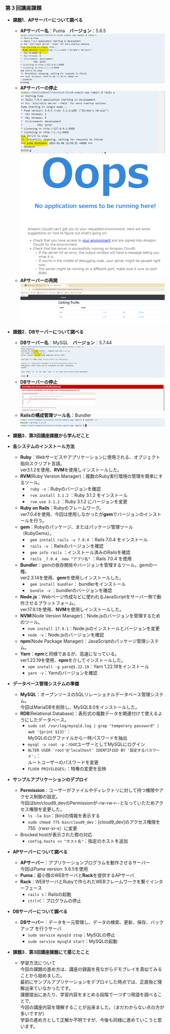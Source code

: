 ### 第３回講座課題

- **課題1．APサーバーについて調べる**
    - **APサーバー名**：Puma　**バージョン**：5.6.5  
        ![APサーバー名](images/第3回講座課題１.png)
    - **APサーバーの停止**  
        ![APサーバーの停止１](images/第3回講座課題２.png)  
        ![APサーバーの停止２](images/第3回講座課題３.png)
    - **APサーバーの再開**  
        ![APサーバーの再開](images/第3回講座課題４.png)
- **課題2．DBサーバーについて調べる**
    - **DBサーバー名**：MySQL　**バージョン**：5.7.44  
        ![DBサーバー名](images/第3回講座課題５.png)
    - **DBサーバーの停止**  
        ![DBサーバーの停止](images/第3回講座課題６.png)
    - **Railsの構成管理ツール名**：Bundler  
        ![Railsの構成管理ツール名](images/第3回講座課題７.png)

- **課題3．第3回講座課題から学んだこと**

- **各システムのインストール方法**
    - **Ruby**：Webサービスやアプリケーションに使用される、オブジェクト指向スクリプト言語。  
     ver3.1.2を使用、**RVM**を使用しインストールした。
    - **RVM**(Ruby Version Manager)：複数のRuby実行環境の管理を簡単にするツール。
        - ` ruby -v`：Rubyのバージョンを確認
        - ` rvm install 3.1.2` ：Ruby 3.1.2 をインストール
        - ` rvm use 3.1.2` ：Ruby 3.1.2 にバージョンを変更
    - **Ruby on Rails**：Rubyのフレームワーク。    
     ver7.0.4を使用、今回は使用しなかったが**gem**でバージョンのインストールを行う。
    - **gem**：Rubyのパッケージ、またはパッケージ管理ツール（RubyGems）。
        - ` gem install rails -v 7.0.4` ：Rails 7.0.4 をインストール
        - ` rails -v` ：Railsのバージョンを確認
        - ` gem info rails` ：インストール済みのRailsを確認
        - ` rails _7.0.4_ new "アプリ名"` ：Rails 7.0.4 を使用
    - **Bundler**：gemの依存関係やバージョンを管理するツール。gemの一種。  
     ver2.3.14を使用、**gem**を使用しインストールした。
        - ` gem install bundler`： bundlerをインストール
        - ` bundle -v` ：bundlerのバージョンを確認
    - **Node.js**：Webページ作成などに使われるJavaScriptをサーバー側で動作させるプラットフォーム。  
     ver.17.9.1を使用、**NVM**を使用しインストールした。
    - **NVM**(Node Version Manager)：Node.jsのバージョンを管理するためのツール。
        - `nvm install 17.9.1`：Node.jsのインストールとバージョンを変更
        - `node -v`：Node.jsのバージョンを確認
    - **npm**(Node Package Manager)：JavaScriptのパッケージ管理システム。
    - **Yarn**：**npm**と同様であるが、高速になっている。  
     ver1.22.19を使用、**npm**を介してインストールした。
        - `npm install -g yarn@1.22.19`：Yarn 1.22.19をインストール
        - `yarn -v`：Yarnのバージョンを確認
- **データベース管理システムの準備**
    - **MySQL**：オープンソースのSQLリレーショナルデータベース管理システム。  
     今回はMariaDBを削除し、MySQL8.0をインストールした。
    - **RDB**(Relational Database)：表形式の複数データを関連付けて使えるようにしたデータベース。
        - `sudo cat /var/log/mysqld.log | grep "temporary password" | awk '{print $13}'`：  
         MySQLのログファイルから一時パスワードを抽出
        - `mysql -u root -p`：rootユーザーとしてMySQLにログイン
        - `ALTER USER 'root'@'localhost' IDENTIFIED BY '設定するパスワード';`：  
         ルートユーザーのパスワードを変更
        - `FLUSH PRIVILEGES;`：特権の変更を反映
- **サンプルアプリケーションのデプロイ**
    - **Permission**：ユーザーがファイルやディレクトリに対して持つ権限やアクセス制御の設定。  
     今回はbin/cloud9_devのPermissionが-rw-rw-r--となっていたためアクセス権限を変更した。
        - `ls -la bin`：[bin]の情報を表示する
        - `sudo chmod 775 bin/cloud9_dev`：[cloud9_dev]のアクセス権限を755（rwxr-xr-x）に変更
    - Brocked hostが表示された際の対応
        - `config.hosts << "ホスト名"`：指定のホストを追加
- **APサーバーについて調べる**
    - **APサーバー**：アプリケーションプログラムを動作させるサーバー  
     今回はPuma version: 5.6.5を使用
    - **Puma**：最小限のWEBサーバと**Rack**を提供するAPサーバ
    - **Rack**：WEBサーバとRubyで作られたWEBフレームワークを繋ぐインターフェース
        - `rails s`：Railsの起動
        - `ctrl+C`：プログラムの停止
- **DBサーバーについて調べる**
    - **DBサーバー**：データを一元管理し、データの検索、更新、保存、バックアップ を行うサーバ
        - `sudo service mysqld stop`：MySQLの停止
        - `sudo service mysqld start`：MySQLの起動

- **課題3．第3回講座課題にて感じたこと**
    - 学習方法について  
    今回の課題の進め方は、講座の録画を見ながらデモプレイを真似てみることから始めました。  
    最初にサンプルアプリケーションをデプロイした時点では、正直殆ど理解出来ていなかったです。  
    課題提出にあたり、学習内容をまとめる段階で一つずつ用語を調べることで、  
    今回の講座内容を理解することが出来ました。（まだわからない点の方が多いですが）  
    学習の進め方として正解か不明ですが、今後も同様に進めていこうと思います。
